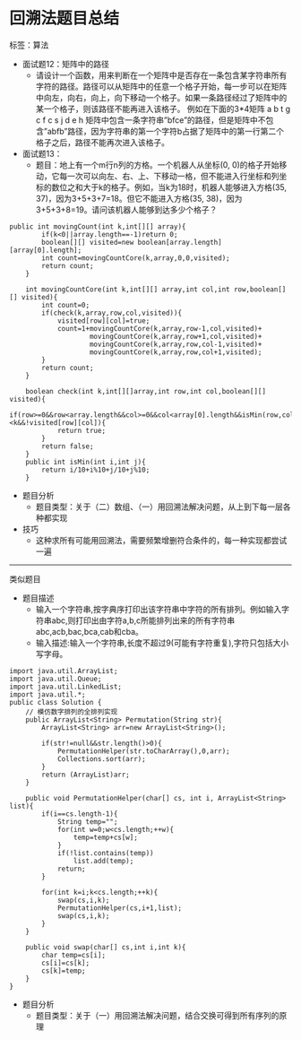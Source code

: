 # 回溯法题目总结

标签：算法

- 面试题12：矩阵中的路径
	- 请设计一个函数，用来判断在一个矩阵中是否存在一条包含某字符串所有字符的路径。路径可以从矩阵中的任意一个格子开始，每一步可以在矩阵中向左，向右，向上，向下移动一个格子。如果一条路径经过了矩阵中的某一个格子，则该路径不能再进入该格子。 
例如在下面的3*4矩阵 
a b t g 
c f c s 
j d e h 
矩阵中包含一条字符串”bfce”的路径，但是矩阵中不包含”abfb”路径，因为字符串的第一个字符b占据了矩阵中的第一行第二个格子之后，路径不能再次进入该格子。
- 面试题13：
	- 题目：地上有一个m行n列的方格。一个机器人从坐标(0, 0)的格子开始移动，它每一次可以向左、右、上、下移动一格，但不能进入行坐标和列坐标的数位之和大于k的格子。例如，当k为18时，机器人能够进入方格(35, 37)，因为3+5+3+7=18。但它不能进入方格(35, 38)，因为3+5+3+8=19。请问该机器人能够到达多少个格子？

```
public int movingCount(int k,int[][] array){
        if(k<0||array.length==-1)return 0;
        boolean[][] visited=new boolean[array.length][array[0].length];
        int count=movingCountCore(k,array,0,0,visited);
        return count;
    }

    int movingCountCore(int k,int[][] array,int col,int row,boolean[][] visited){
        int count=0;
        if(check(k,array,row,col,visited)){
            visited[row][col]=true;
            count=1+movingCountCore(k,array,row-1,col,visited)+
                    movingCountCore(k,array,row+1,col,visited)+
                    movingCountCore(k,array,row,col-1,visited)+
                    movingCountCore(k,array,row,col+1,visited);
        }
        return count;
    }

    boolean check(int k,int[][]array,int row,int col,boolean[][] visited){
        if(row>=0&&row<array.length&&col>=0&&col<array[0].length&&isMin(row,col)<k&&!visited[row][col]){
            return true;
        }
        return false;
    }
    public int isMin(int i,int j){
        return i/10+i%10+j/10+j%10;
    }
```

- 题目分析
	- 题目类型：关于（二）数组、（一）用回溯法解决问题，从上到下每一层各种都实现
- 技巧
	- 这种求所有可能用回溯法，需要频繁增删符合条件的，每一种实现都尝试一遍

---

类似题目

- 题目描述
	- 输入一个字符串,按字典序打印出该字符串中字符的所有排列。例如输入字符串abc,则打印出由字符a,b,c所能排列出来的所有字符串abc,acb,bac,bca,cab和cba。
	- 输入描述:输入一个字符串,长度不超过9(可能有字符重复),字符只包括大小写字母。

```
import java.util.ArrayList;
import java.util.Queue;
import java.util.LinkedList;
import java.util.*;
public class Solution {
    // 模仿数字排列的全排列实现
    public ArrayList<String> Permutation(String str){
        ArrayList<String> arr=new ArrayList<String>();

        if(str!=null&&str.length()>0){
            PermutationHelper(str.toCharArray(),0,arr);
            Collections.sort(arr);
        }
        return (ArrayList)arr;
    }

    public void PermutationHelper(char[] cs, int i, ArrayList<String> list){
        if(i==cs.length-1){
            String temp="";
            for(int w=0;w<cs.length;++w){
                temp=temp+cs[w];
            }
            if(!list.contains(temp))
                list.add(temp);
            return;
        }

        for(int k=i;k<cs.length;++k){
            swap(cs,i,k);
            PermutationHelper(cs,i+1,list);
            swap(cs,i,k);
        }
    }

    public void swap(char[] cs,int i,int k){
        char temp=cs[i];
        cs[i]=cs[k];
        cs[k]=temp;
    }
}
```

- 题目分析
	- 题目类型：关于（一）用回溯法解决问题，结合交换可得到所有序列的原理
